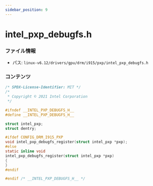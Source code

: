 ```yaml
---
sidebar_position: 9
---
```

# intel_pxp_debugfs.h

### ファイル情報

- パス: `linux-v6.12/drivers/gpu/drm/i915/pxp/intel_pxp_debugfs.h`

### コンテンツ

```h
/* SPDX-License-Identifier: MIT */
/*
 * Copyright © 2021 Intel Corporation
 */

#ifndef __INTEL_PXP_DEBUGFS_H__
#define __INTEL_PXP_DEBUGFS_H__

struct intel_pxp;
struct dentry;

#ifdef CONFIG_DRM_I915_PXP
void intel_pxp_debugfs_register(struct intel_pxp *pxp);
#else
static inline void
intel_pxp_debugfs_register(struct intel_pxp *pxp)
{
}
#endif

#endif /* __INTEL_PXP_DEBUGFS_H__ */

```
